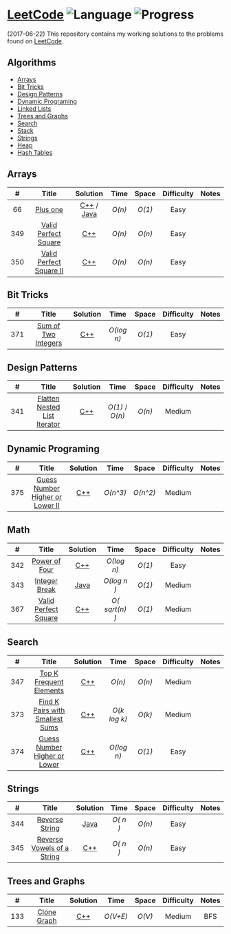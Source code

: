 # [LeetCode](https://leetcode.com/problemset/algorithms/) ![Language](https://img.shields.io/badge/language-Java/C/C++14/Python-orange.svg)  ![Progress](https://img.shields.io/badge/progress-316%20%2F%20604-ff69b4.svg)
(2017-06-22) This repository contains my working solutions to the problems found on [LeetCode](https://www.leetcode.com/problemset/algorithms/).


## Algorithms

* [Arrays](https://github.com/kmather73/LeetCode#arrays)
* [Bit Tricks](https://github.com/kmather73/LeetCode#bit-tricks)
* [Design Patterns](https://github.com/kmather73/LeetCode#design-patterns)
* [Dynamic Programing](https://github.com/kmather73/LeetCode#dynamic-programing)
* [Linked Lists](https://github.com/kmather73/LeetCode#LinkedLists)
* [Trees and Graphs](https://github.com/kmather73/LeetCode#trees-and-graphs)
* [Search](https://github.com/kmather73/LeetCode#search)
* [Stack](https://github.com/kmather73/LeetCode#stack)
* [Strings](https://github.com/kmather73/LeetCode#strings)
* [Heap](https://github.com/kmather73/LeetCode#Array)
* [Hash Tables](https://github.com/kmather73/LeetCode#Hash)





## Arrays

| # | Title           |  Solution       |  Time           | Space           | Difficulty    | Notes |
|:-----:|:----------------:|:---------------:|:---------------:|:---------------:|:-------------:|:-----:|
|66   | [Plus one](https://leetcode.com/problems/plus-one/) | [C++](./C++/Plus%20One.cpp) / [Java](./Java/PlusOne.java) | _O(n)_       | _O(1)_          | Easy         |
|349  | [Valid Perfect Square](https://leetcode.com/problems/intersection-of-two-arrays/) | [C++](./C++/Valid%20Perfect%20Square.cpp) | _O(n)_ | _O(n)_ | Easy |
|350  | [Valid Perfect Square II](https://leetcode.com/problems/intersection-of-two-arrays-ii/) | [C++](./C++/Valid%20Perfect%20Square%20II.cpp) | _O(n)_ | _O(n)_ | Easy |


## Bit Tricks
| # | Title           |  Solution       |  Time           | Space           | Difficulty    | Notes |
|:-----:|:----------------:|:---------------:|:---------------:|:---------------:|:-------------:|:-----:|
371  | [Sum of Two Integers](https://leetcode.com/problems/flatten-nested-list-iterator/) | [C++](c++/Sum%20of%20Two%20Integers.cpp) | _O(log n)_ | _O(1)_ | Easy | 


## Design Patterns
| # | Title           |  Solution       |  Time           | Space           | Difficulty    | Notes |
|:-----:|:----------------:|:---------------:|:---------------:|:---------------:|:-------------:|:-----:|
341  | [Flatten Nested List Iterator](https://leetcode.com/problems/flatten-nested-list-iterator/) | [C++](c++/Flatten%20Nested%20List%20Iterator.cpp) | _O(1)_ / _O(n)_ | _O(n)_ | Medium | 


## Dynamic Programing
| # | Title           |  Solution       |  Time           | Space           | Difficulty    | Notes |
|:-----:|:----------------:|:---------------:|:---------------:|:---------------:|:-------------:|:-----:|
375  | [Guess Number Higher or Lower II](https://leetcode.com/problems/guess-number-higher-or-lower-ii/) | [C++](./C++/Guess%20Number%20Higher%20or%20Lower%20II.cpp) | _O(n^3)_       | _O(n^2)_          | Medium         |


## Math
| # | Title           |  Solution       |  Time           | Space           | Difficulty    | Notes |
|:-----:|:----------------:|:---------------:|:---------------:|:---------------:|:-------------:|:-----:|
342  | [Power of Four](https://leetcode.com/problems/power-of-four/) |[C++](.C++/Power%20of%20Four.cpp) | _O(log n)_ | _O(1)_ | Easy |
343  | [Integer Break](https://leetcode.com/problems/integer-break/) | [Java](./Java/Integer%20Break.java) | _O(log n )_ | _O(1)_ | Medium |
367  | [Valid Perfect Square](https://leetcode.com/problems/valid-perfect-square/) | [C++](./C++/Valid%20Perfect%20Square.cpp) | _O( sqrt(n) )_       | _O(1)_          | Medium         |


## Search
| # | Title           |  Solution       |  Time           | Space           | Difficulty    | Notes |
|:-----:|:----------------:|:---------------:|:---------------:|:---------------:|:-------------:|:-----:|
347  | [Top K Frequent Elements](https://leetcode.com/problems/top-k-frequent-elements/) | [C++](./C++/Top%20K%20Frequent%20Elements.cpp) | _O(n)_ | _O(n)_ | Medium |
373  | [Find K Pairs with Smallest Sums](https://leetcode.com/problems/find-k-pairs-with-smallest-sums/) | [C++](./C++/Find%20K%20Pairs%20with%20Smallest%20Sums.cpp) | _O(k log k)_ | _O(k)_ | Medium | 
374  | [Guess Number Higher or Lower](https://leetcode.com/problems/guess-number-higher-or-lower/) | [C++](./C++/Guess%20Number%20Higher%20or%20Lower.cpp) | _O(log n)_       | _O(1)_          | Easy         |


## Strings
| # | Title           |  Solution       |  Time           | Space           | Difficulty    | Notes |
|:-----:|:----------------:|:---------------:|:---------------:|:---------------:|:-------------:|:-----:|
344  | [Reverse String](https://leetcode.com/problems/reverse-string/) | [Java](./Java/Reverse%20String.java) | _O( n )_  | _O(n)_          | Easy         |
345  | [Reverse Vowels of a String](https://leetcode.com/problems/reverse-vowels-of-a-string/) | [C++](./C++/Reverse%20Vowels%20of%20a%20String.cpp) | _O( n )_  | _O(n)_          | Easy         |


## Trees and Graphs
| # | Title           |  Solution       |  Time           | Space           | Difficulty    | Notes |
|:-----:|:----------------:|:---------------:|:---------------:|:---------------:|:-------------:|:-----:|
133  | [Clone Graph](https://leetcode.com/problems/clone-graph/) | [C++](./C++/Clone%20Graph.cpp) | _O(V+E)_ | _O(V)_ |  Medium | BFS
